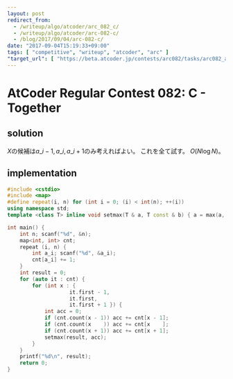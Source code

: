 ```yaml
---
layout: post
redirect_from:
  - /writeup/algo/atcoder/arc_082_c/
  - /writeup/algo/atcoder/arc-082-c/
  - /blog/2017/09/04/arc-082-c/
date: "2017-09-04T15:19:33+09:00"
tags: [ "competitive", "writeup", "atcoder", "arc" ]
"target_url": [ "https://beta.atcoder.jp/contests/arc082/tasks/arc082_a" ]
---
```


# AtCoder Regular Contest 082: C - Together

## solution

$X$の候補は$a\_i - 1, a\_i, a\_i + 1$のみ考えればよい。
これを全て試す。
$O(N \log N)$。

## implementation

``` c++
#include <cstdio>
#include <map>
#define repeat(i, n) for (int i = 0; (i) < int(n); ++(i))
using namespace std;
template <class T> inline void setmax(T & a, T const & b) { a = max(a, b); }

int main() {
    int n; scanf("%d", &n);
    map<int, int> cnt;
    repeat (i, n) {
        int a_i; scanf("%d", &a_i);
        cnt[a_i] += 1;
    }
    int result = 0;
    for (auto it : cnt) {
        for (int x : {
                    it.first - 1,
                    it.first,
                    it.first + 1 }) {
            int acc = 0;
            if (cnt.count(x - 1)) acc += cnt[x - 1];
            if (cnt.count(x    )) acc += cnt[x    ];
            if (cnt.count(x + 1)) acc += cnt[x + 1];
            setmax(result, acc);
        }
    }
    printf("%d\n", result);
    return 0;
}
```
